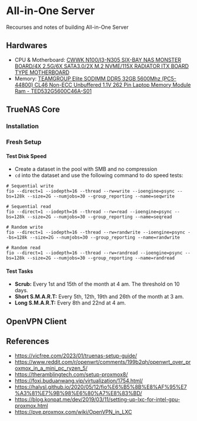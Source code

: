# All-in-One Server
Recourses and notes of building All-in-One Server

## Hardwares
- CPU & Motherboard: [CWWK N100/I3-N305 SIX-BAY NAS MONSTER BOARD/4X 2.5G/6X SATA3.0/2X M.2 NVME/115X RADIATOR ITX BOARD TYPE MOTHERBOARD
](https://cwwk.net/products/cwwk-n100-i3-n305-six-bay-nas-monster-board-4x-2-5g-6x-sata3-0-2x-m-2-nvme-115x-radiator-itx-board-type-motherboard?variant=45197980238056)
- Memory: [TEAMGROUP Elite SODIMM DDR5 32GB 5600Mhz (PC5-44800) CL46 Non-ECC Unbuffered 1.1V 262 Pin Laptop Memory Module Ram - TED532G5600C46A-S01](https://www.amazon.com/dp/B0CRB5MPL4?ref=ppx_yo2ov_dt_b_product_details&th=1)


## TrueNAS Core
### Installation
### Fresh Setup
#### Test Disk Speed
- Create a dataset in the pool with SMB and no compression
- `cd` into the dataset and use the following command to do speed tests:
```
# Sequential write
fio --direct=1 --iodepth=16 --thread --rw=write --ioengine=psync --bs=128k --size=2G --numjobs=30 --group_reporting --name=seqwrite

# Sequential read
fio --direct=1 --iodepth=16 --thread --rw=read --ioengine=psync --bs=128k --size=2G --numjobs=30 --group_reporting --name=seqread

# Random write
fio --direct=1 --iodepth=16 --thread --rw=randwrite --ioengine=psync --bs=128k --size=2G --numjobs=30 --group_reporting --name=randwrite

# Random read
fio --direct=1 --iodepth=16 --thread --rw=randread --ioengine=psync --bs=128k --size=2G --numjobs=30 --group_reporting --name=randread
```

#### Test Tasks
- **Scrub:** Every 1st and 15th of the month at 4 am. The threshold on 10 days.
- **Short S.M.A.R.T:** Every 5th, 12th, 19th and 26th of the month at 3 am.
- **Long S.M.A.R.T:** Every 8th and 22nd at 4 am.


## OpenVPN Client


## References
- https://vicfree.com/2023/01/truenas-setup-guide/
- https://www.reddit.com/r/openwrt/comments/199b2qh/openwrt_over_proxmox_in_a_mini_pc_ryzen_5/
- https://theramblingtech.com/setup-proxmox8/
- https://foxi.buduanwang.vip/virtualization/1754.html/
- https://halysl.github.io/2020/05/12/fio%E6%B5%8B%E8%AF%95%E7%A3%81%E7%9B%98%E6%80%A7%E8%83%BD/
- https://blog.konpat.me/dev/2019/03/11/setting-up-lxc-for-intel-gpu-proxmox.html
- https://pve.proxmox.com/wiki/OpenVPN_in_LXC
